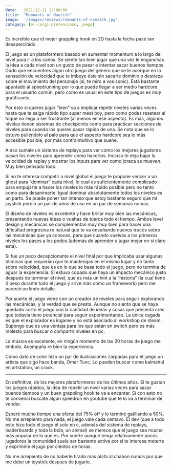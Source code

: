 ```yaml
---
date:   2021-12-11 12:00:00
title:  "Remnants of Naezith"
image:  '/images/reviews/remnants-of-naezith.jpg'
category: [el-corgi-pretencioso, juego]
---
```

Es increíble que el mejor grappling hook en 2D hasta la fecha pase tan desapercibido.

El juego es un plataformero basado en aumentar momentum a lo largo del nivel para ir a los caños. Se siente tan bien jugar que una vez le enganchas la idea a cada nivel son un gusto de pasar e intentar sacar buenos tiempos. Dudo que encuentres algún otro juego del género que se le acerque en la sensación de velocidad que te imbuye éste sin sacarte dominio o destreza sobre el movimiento del personaje (si, te miro a vos sonic). Está bastante apuntado al speedrunning por lo que puede llegar a ser medio hardcore para el usuario común, pero como es usual en este tipo de juegos es muy gratificante.

Por esto si queres jugar “bien” va a implicar repetir niveles varias veces hasta que te salga rápido tipo super meat boy, pero como podes resetear al toque no llega a ser frustrante (al menos en ese aspecto). Es más, algunos niveles tienen sistemas de checkpoints como para practicar secciones de niveles para cuando los queres pasar rápido de una. Se nota que se lo estuvo puliendolo al palo para que el aspecto hardcore sea lo más accesible posible, por más contraintuitivo que suene.

A eso sumale un sistema de replays para ver como los mejores jugadores pasan los niveles para aprender como hacerlos. Incluso te deja bajar la velocidad de replay y mostrar los inputs para ver como joraca se mueven. Muy bien pensado todo.

Si no te interesa competir a nivel global el juego te propone vencer a un ghost para “dominar” cada nivel, lo cual es suficientemente complicado para empujarte a hacer los niveles lo más rápido posible pero no tanto como para desanimarte. Igual dominar absolutamente todos los niveles es un parto. Se puede poner tan intenso que estoy bastante seguro que mi joystick perdió un par de años de uso en un par de semanas nomas.

El diseño de niveles es excelente y hace brillar muy bien las mecánicas, presentando nuevas ideas o vueltas de tuerca todo el tiempo. Ambos level design y mecánicas se complementan muy muy bien para hacer una dificultad progresiva re natural que te va enseñando nuevos trucos sobre las mecánicas que ya conoces, para que cuando vuelvas a los primeros niveles los pases a los pedos (además de aprender a jugar mejor en si claro esta).

Sí fue un poco decepcionante el nivel final por que implicaba usar algunas técnicas que requerían que te mantengas en el mismo lugar y no tanto sobre velocidad, que es en lo que se basa todo el juego, pero no termina de aguar la experiencia. Sí estuvo copado que haya un impacto mecánico justo después de terminar el nivel, que es más un hint a la “historia” (la cual tiene 0 peso durante todo el juego y sirve más como un framework) pero me pareció un lindo detalle.

Por suerte el juego viene con un creador de niveles para seguir explorando las mecánicas, y la verdad que se presta. Aunque no siento que se haya quedado corto el juego con la cantidad de ideas y cosas que presenta creo que todavía tiene potencial para seguir experimentando. La única cagada es que el explorador es ingame y no está asociado al workshop de steam. Supongo que es una ventaja para los que están en switch pero es más molesto para buscar o compartir niveles en pc.

La música es excelente, en ningún momento de las 20 horas de juego me embolo. Acompaña re bien la experiencia.

Como dato de color hizo un par de ilustraciones zarpadas para el juego un artista que sigo hace banda, Omer Tunc. Lo pueden buscar como kalmahul en artstation, un crack.

<hr>

En definitiva, de los mejores plataformeros de los últimos años. Si te gustan los juegos rápidos, la idea de repetir un nivel varias veces para sacar buenos tiempos y un buen grappling hook te va a encantar. Si con esto no te convencí buscate algún speedrun en youtube que te lo va a terminar de vender.

Esperé mucho tiempo una oferta del 75% off y lo terminé gatillando a 50%. No me arrepiento para nada, el juego vale cada centavo. El dev (que a todo esto hizo todo el juego él solo en c, además del sistema de replays, leaderboards y toda la bola, un animal) se merece que el juego sea mucho más popular de lo que es. Por suerte aunque tenga relativamente pocos jugadores la comunidad suele ser bastante activa por si te interesa meterte y exprimirle el jugo por cientos de horas.

No me arrepiento de no haberle tirado mas plata al chabon nomas por que me debe un joystick despues de jugarlo.

